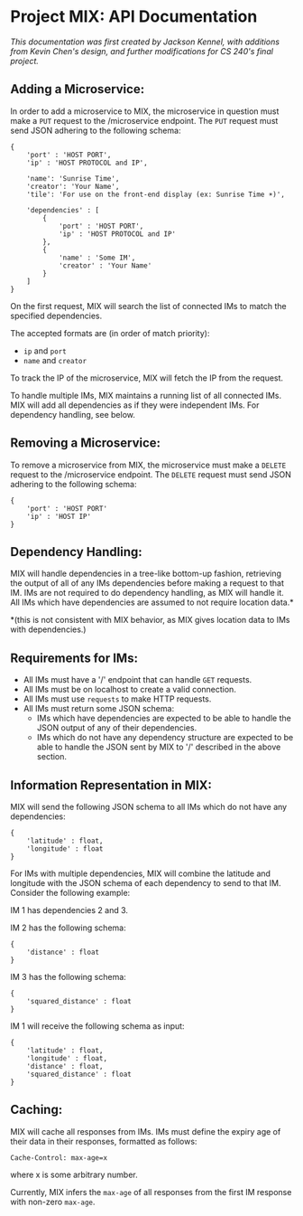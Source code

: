 # Project MIX: API Documentation

*This documentation was first created by Jackson Kennel, with additions from Kevin Chen's design, and further modifications for CS 240's final project.*


## Adding a Microservice:

In order to add a microservice to MIX, the microservice in question must make a `PUT` request to the /microservice endpoint. The `PUT` request must send JSON adhering to the following schema:

```
{
    'port' : 'HOST PORT',
    'ip' : 'HOST PROTOCOL and IP',

    'name': 'Sunrise Time',
    'creator': 'Your Name',
    'tile': 'For use on the front-end display (ex: Sunrise Time ☀️)',

    'dependencies' : [
        {
            'port' : 'HOST PORT',
            'ip' : 'HOST PROTOCOL and IP'
        },
        {
            'name' : 'Some IM',
            'creator' : 'Your Name'
        }
    ]
}
```

On the first request, MIX will search the list of connected IMs to match the specified dependencies.

The accepted formats are (in order of match priority):
- `ip` and `port`
- `name` and `creator`

To track the IP of the microservice, MIX will fetch the IP from the request.

To handle multiple IMs, MIX maintains a running list of all connected IMs. MIX will add all dependencies as if they were independent IMs. For dependency handling, see below.

## Removing a Microservice:

To remove a microservice from MIX, the microservice must make a `DELETE` request to the /microservice endpoint. The `DELETE` request must send JSON adhering to the following schema:

```
{ 
    'port' : 'HOST PORT'
    'ip' : 'HOST IP'
}
```

## Dependency Handling:

MIX will handle dependencies in a tree-like bottom-up fashion, retrieving the output of all of any IMs dependencies before making a request to that IM. IMs are not required to do dependency handling, as MIX will handle it. All IMs which have dependencies are assumed to not require location data.*

*(this is not consistent with MIX behavior, as MIX gives location data to IMs with dependencies.)

## Requirements for IMs:

- All IMs must have a '/' endpoint that can handle `GET` requests.
- All IMs must be on localhost to create a valid connection.
- All IMs must use `requests` to make HTTP requests.
- All IMs must return some JSON schema:
    - IMs which have dependencies are expected to be able to handle the JSON output of any of their dependencies.
    - IMs which do not have any dependency structure are expected to be able to handle the JSON sent by MIX to '/' described in the above section.

## Information Representation in MIX:

MIX will send the following JSON schema to all IMs which do not have any dependencies:

```
{
    'latitude' : float,
    'longitude' : float
}
```

For IMs with multiple dependencies, MIX will combine the latitude and longitude with the JSON schema of each dependency to send to that IM. Consider the following example:

IM 1 has dependencies 2 and 3.

IM 2 has the following schema:

```
{
    'distance' : float
}
```

IM 3 has the following schema:

```
{
    'squared_distance' : float
}
```

IM 1 will receive the following schema as input:

```
{
    'latitude' : float,
    'longitude' : float,
    'distance' : float,
    'squared_distance' : float
}
```

## Caching:

MIX will cache all responses from IMs. IMs must define the expiry age of their data in their responses, formatted as follows:

```
Cache-Control: max-age=x
```

where x is some arbitrary number.

Currently, MIX infers the `max-age` of all responses from the first IM response with non-zero `max-age`.
